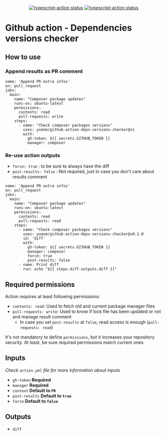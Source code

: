 <p align="center">
    <a href="https://github.com/yoanm/github-action-deps-versions-checker/actions/workflows/live-test.yml?query=event%3Apush"><img alt="typescript-action status" src="https://github.com/yoanm/github-action-deps-versions-checker/actions/workflows/live-test.yml/badge.svg?event=push"></a>
    <a href="https://github.com/yoanm/github-action-deps-versions-checker/actions/workflows/ci.yml?query=event%3Apush"><img alt="typescript-action status" src="https://github.com/yoanm/github-action-deps-versions-checker/actions/workflows/ci.yml/badge.svg?event=push"></a>
</p>

# Github action - Dependencies versions checker

## How to use

### Append results as PR comment
```
name: 'Append PR extra infos'
on: pull_request
jobs:
  main:
    name: "Composer package updates"
    runs-on: ubuntu-latest
    permissions:
      contents: read
      pull-requests: write
    steps:
      - name: "Check composer packages versions"
        uses: yoanm/github-action-deps-versions-checker@v1
        with:
          gh-token: ${{ secrets.GITHUB_TOKEN }}
          manager: composer

```

### Re-use action outputs

- `force: true` : to be sure to always have the diff
- `post-results: false` : Not required, just in case you don't care about results comment

```
name: 'Append PR extra infos'
on: pull_request
jobs:
  main:
    name: "Composer package updates"
    runs-on: ubuntu-latest
    permissions:
      contents: read
      pull-requests: read
    steps:
      - name: "Check composer packages versions"
        uses: yoanm/github-action-deps-versions-checker@v0.1.0
        id: 'diff'
        with:
          gh-token: ${{ secrets.GITHUB_TOKEN }}
          manager: composer
          force: true
          post-results: false
      - name: Print diff
        run: echo "${{ steps.diff.outputs.diff }}"
```

## Required permissions

Action requires at least following permissions:
- `contents: read`: Used to fetch old and current package manager files
- `pull-requests: write`: Used to know if lock file has been updated or not and manage result comment
    - In case you set `post-results` at `false`, read access is enough (`pull-requests: read`)

It's not mandatory to define `permissions`, but it increases your repository security. At least, be sure required permissions match current ones


## Inputs

_Check `action.yml` file for more information about inputs_
- `gh-token` **Required**
- `manager` **Required**
- `context` **Default to `PR`**
- `post-results` **Default to `true`**
- `force` **Default to `false`**

## Outputs

- `diff`
